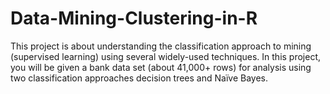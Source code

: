 # Data-Mining-Clustering-in-R
This project is about understanding the classification approach to mining (supervised learning) using several widely-used techniques. In this project, you will be given a bank data set (about 41,000+ rows) for analysis using two classification approaches decision trees and Naïve Bayes.
